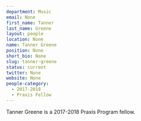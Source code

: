 ```yaml
---
department: Music
email: None
first_name: Tanner
last_name: Greene
layout: people
location: None
name: Tanner Greene
position: None
short_bio: None
slug: tanner-greene
status: current
twitter: None
website: None
people-category:
  - 2017-2018
  - Praxis Fellow
---
```

Tanner Greene is a 2017-2018 Praxis Program fellow.

